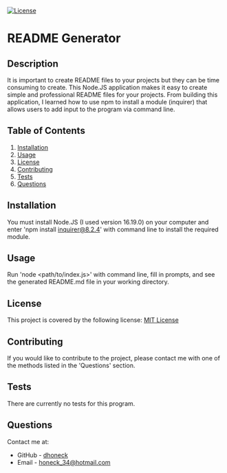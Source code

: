 [![License](https://img.shields.io/badge/License-MIT-yellow.svg)](https://opensource.org/licenses/MIT)
# README Generator

## Description
It is important to create README files to your projects but they can be time consuming to create. This Node.JS application makes it easy to create simple and professional README files for your projects. From building this application, I learned how to use npm to install a module (inquirer) that allows users to add input to the program via command line.

## Table of Contents
1. [Installation](#installation)
2. [Usage](#usage)
3. [License](#license)
4. [Contributing](#contributing)
5. [Tests](#tests)
6. [Questions](#questions)

## Installation
You must install Node.JS (I used version 16.19.0) on your computer and enter 'npm install inquirer@8.2.4' with command line to install the required module.

## Usage
Run 'node <path/to/index.js>' with command line, fill in prompts, and see the generated README.md file in your working directory.

## License
This project is covered by the following license: [MIT License](https://opensource.org/licenses/MIT)

## Contributing
If you would like to contribute to the project, please contact me with one of the methods listed in the 'Questions' section.

## Tests
There are currently no tests for this program.

## Questions
Contact me at:
* GitHub - [dhoneck](https://github.com/dhoneck)
* Email - honeck_34@hotmail.com
